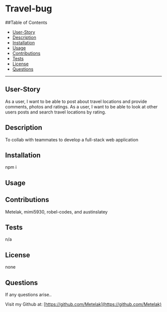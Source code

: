# **Travel-bug**

  ##Table of Contents

  * [User-Story](#user-story)
  * [Description](#description)
  * [Installation](#installation)
  * [Usage](#usage)
  * [Contributions](#contributions)
  * [Tests](#tests)
  * [License](#license)
  * [Questions](#questions)

 
  


  ---

  ## User-Story
  As a user, I want to be able to post about travel locations and provide comments, photos and ratings. As a user, I want to be able to look at other users posts and search travel locations by rating. 

  ## Description
  To collab with teammates to develop a full-stack web application

  ## Installation
  npm i 

  ## Usage
  

  ## Contributions
  Metelak, mimi5930, robel-codes, and austinslatey

  ## Tests
  n/a

  ## License 
  none
  

  ## Questions

  If any questions arise..

  Visit my Github at: [https://github.com/Metelak](https://github.com/Metelak)
